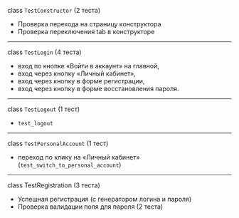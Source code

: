 class `TestConstructor` (2 теста)
- Проверка перехода на страницу конструктора
- Проверка переключения tab в конструкторе
____
class `TestLogin` (4 теста)
- вход по кнопке «Войти в аккаунт» на главной,
- вход через кнопку «Личный кабинет»,
- вход через кнопку в форме регистрации,
- вход через кнопку в форме восстановления пароля.
____
class `TestLogout` (1 тест)
- `test_logout`
____
class `TestPersonalAccount` (1 тест)
- переход по клику на «Личный кабинет» (`test_switch_to_personal_account`)
____
class TestRegistration (3 теста)
- Успешная регистрация (с генератором логина и пароля) 
- Проверка валидации поля для пароля (2 теста)
